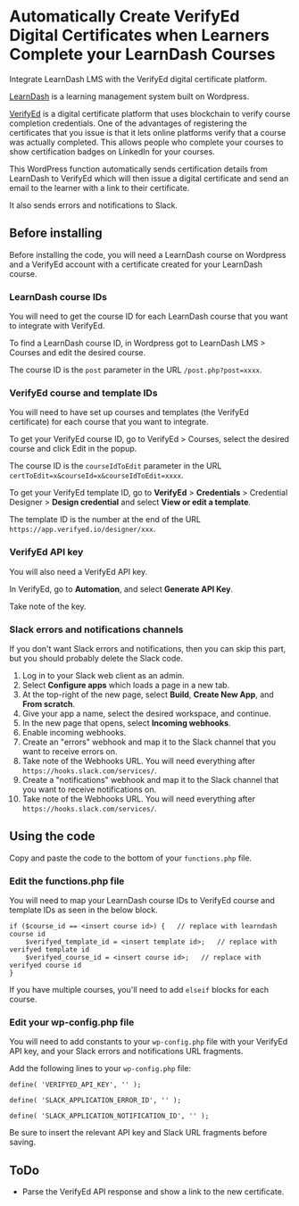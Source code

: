 # Automatically Create VerifyEd Digital Certificates when Learners Complete your LearnDash Courses
Integrate LearnDash LMS with the VerifyEd digital certificate platform.

[LearnDash](https://www.learndash.com/) is a learning management system built on Wordpress.

[VerifyEd](https://www.verifyed.io/) is a digital certificate platform that uses blockchain to verify course completion credentials. One of the advantages of registering the certificates that you issue is that it lets online platforms verify that a course was actually completed. This allows people who complete your courses to show certification badges on LinkedIn for your courses.

This WordPress function automatically sends certification details from LearnDash to VerifyEd which will then issue a digital certificate and send an email to the learner with a link to their certificate.

It also sends errors and notifications to Slack.

## Before installing

Before installing the code, you will need a LearnDash course on Wordpress and a VerifyEd account with a certificate created for your LearnDash course.

### LearnDash course IDs

You will need to get the course ID for each LearnDash course that you want to integrate with VerifyEd.

To find a LearnDash course ID, in Wordpress got to LearnDash LMS > Courses and edit the desired course.

The course ID is the `post` parameter in the URL `/post.php?post=xxxx`.

### VerifyEd course and template IDs

You will need to have set up courses and templates (the VerifyEd certificate) for each course that you want to integrate.

To get your VerifyEd course ID, go to VerifyEd > Courses, select the desired course and click Edit in the popup.

The course ID is the `courseIdToEdit` parameter in the URL `certToEdit=x&courseId=x&courseIdToEdit=xxxx`.

To get your VerifyEd template ID, go to **VerifyEd** > **Credentials** > Credential Designer > **Design credential** and select **View or edit a template**.

The template ID is the number at the end of the URL `https://app.verifyed.io/designer/xxx`.

### VerifyEd API key

You will also need a VerifyEd API key.

In VerifyEd, go to **Automation**, and select **Generate API Key**. 

Take note of the key.

### Slack errors and notifications channels

If you don't want Slack errors and notifications, then you can skip this part, but you should probably delete the Slack code.

1. Log in to your Slack web client as an admin.
2. Select **Configure apps** which loads a page in a new tab.
3. At the top-right of the new page, select **Build**, **Create New App**, and **From scratch**.
4. Give your app a name, select the desired workspace, and continue.
5. In the new page that opens, select **Incoming webhooks**.
6. Enable incoming webhooks.
7. Create an "errors" webhook and map it to the Slack channel that you want to receive errors on.
8. Take note of the Webhooks URL. You will need everything after `https://hooks.slack.com/services/`.
9. Create a "notifications" webhook and map it to the Slack channel that you want to receive notifications on.
10. Take note of the Webhooks URL. You will need everything after `https://hooks.slack.com/services/`.


## Using the code

Copy and paste the code to the bottom of your `functions.php` file.

### Edit the functions.php file

You will need to map your LearnDash course IDs to VerifyEd course and template IDs as seen in the below block.

```
if ($course_id == <insert course id>) {   // replace with learndash course id
    $verifyed_template_id = <insert template id>;   // replace with verifyed template id
    $verifyed_course_id = <insert course id>;   // replace with verifyed course id
} 
```

If you have multiple courses, you'll need to add `elseif` blocks for each course.

### Edit your wp-config.php file

You will need to add constants to your `wp-config.php` file with your VerifyEd API key, and your Slack errors and notifications URL fragments.

Add the following lines to your `wp-config.php` file:

```
define( 'VERIFYED_API_KEY', '' );

define( 'SLACK_APPLICATION_ERROR_ID', '' );

define( 'SLACK_APPLICATION_NOTIFICATION_ID', '' );
```

Be sure to insert the relevant API key and Slack URL fragments before saving.

## ToDo

- Parse the VerifyEd API response and show a link to the new certificate.